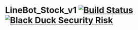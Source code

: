 # LineBot_Stock_v1 [![Build Status](https://travis-ci.com/ericyame/LineBot_Stock_v1.svg?branch=master)](https://travis-ci.com/ericyame/LineBot_Stock_v1) [![Black Duck Security Risk](https://copilot.blackducksoftware.com/github/repos/ericyame/LineBot_Stock_v1/branches/Black-Duck-CoPilot/badge-risk.svg)](https://copilot.blackducksoftware.com/github/repos/ericyame/LineBot_Stock_v1/branches/Black-Duck-CoPilot)
